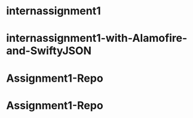 # internassignment1
# internassignment1-with-Alamofire-and-SwiftyJSON
# Assignment1-Repo
# Assignment1-Repo

